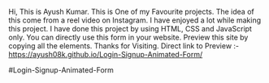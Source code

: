 Hi, This is Ayush Kumar. This is One of my Favourite projects. The idea of this come from a reel video on Instagram. I have enjoyed a lot while making this project. I have done this project by using HTML, CSS and JavaScript only. You can directly use this form in your website. Preview this site by copying all the elements. Thanks for Visiting.
Direct link to Preview :- https://ayush08k.github.io/Login-Signup-Animated-Form/

#Login-Signup-Animated-Form 
